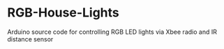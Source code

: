 # RGB-House-Lights
Arduino source code for controlling RGB LED lights via Xbee radio and IR distance sensor
